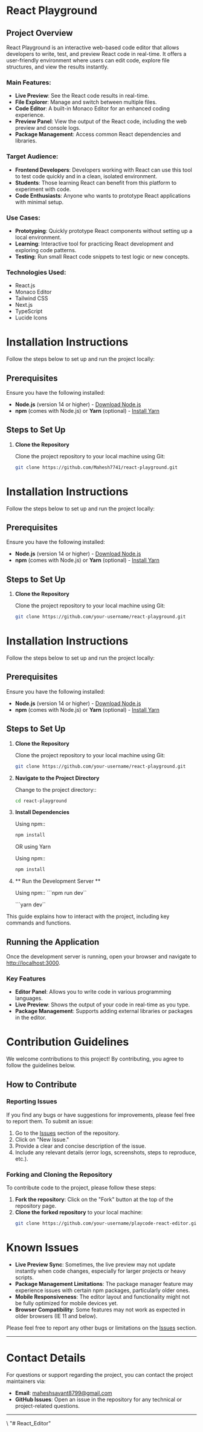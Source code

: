 # React Playground

## Project Overview

React Playground is an interactive web-based code editor that allows developers to write, test, and preview React code in real-time. It offers a user-friendly environment where users can edit code, explore file structures, and view the results instantly.

### Main Features:
- **Live Preview**: See the React code results in real-time.
- **File Explorer**: Manage and switch between multiple files.
- **Code Editor**: A built-in Monaco Editor for an enhanced coding experience.
- **Preview Panel**: View the output of the React code, including the web preview and console logs.
- **Package Management**: Access common React dependencies and libraries.

### Target Audience:
- **Frontend Developers**: Developers working with React can use this tool to test code quickly and in a clean, isolated environment.
- **Students**: Those learning React can benefit from this platform to experiment with code.
- **Code Enthusiasts**: Anyone who wants to prototype React applications with minimal setup.

### Use Cases:
- **Prototyping**: Quickly prototype React components without setting up a local environment.
- **Learning**: Interactive tool for practicing React development and exploring code patterns.
- **Testing**: Run small React code snippets to test logic or new concepts.

### Technologies Used:
- React.js
- Monaco Editor
- Tailwind CSS
- Next.js
- TypeScript
- Lucide Icons

# Installation Instructions

Follow the steps below to set up and run the project locally:

## Prerequisites

Ensure you have the following installed:
- **Node.js** (version 14 or higher) - [Download Node.js](https://nodejs.org/)
- **npm** (comes with Node.js) or **Yarn** (optional) - [Install Yarn](https://yarnpkg.com/)

## Steps to Set Up

1. **Clone the Repository**
   
   Clone the project repository to your local machine using Git:
   ```bash
   git clone https://github.com/Mahesh7741/react-playground.git
# Installation Instructions

Follow the steps below to set up and run the project locally:

## Prerequisites

Ensure you have the following installed:
- **Node.js** (version 14 or higher) - [Download Node.js](https://nodejs.org/)
- **npm** (comes with Node.js) or **Yarn** (optional) - [Install Yarn](https://yarnpkg.com/)

## Steps to Set Up

1. **Clone the Repository**
   
   Clone the project repository to your local machine using Git:
   ```bash
   git clone https://github.com/your-username/react-playground.git
# Installation Instructions

Follow the steps below to set up and run the project locally:

## Prerequisites

Ensure you have the following installed:
- **Node.js** (version 14 or higher) - [Download Node.js](https://nodejs.org/)
- **npm** (comes with Node.js) or **Yarn** (optional) - [Install Yarn](https://yarnpkg.com/)

## Steps to Set Up

1. **Clone the Repository**
   
   Clone the project repository to your local machine using Git:
   ```bash
   git clone https://github.com/your-username/react-playground.git

2. **Navigate to the Project Directory**
   
   Change to the project directory::
   ```bash
   cd react-playground
    ```

3. **Install Dependencies**
   
   Using npm::
   ```bash
   npm install
   ```

    OR using Yarn

   Using npm::
   ```bash
   npm install
   ```

4. ** Run the Development Server **

    Using npm::
    ```npm run dev``

    ```yarn dev``

This guide explains how to interact with the project, including key commands and functions.

## Running the Application

Once the development server is running, open your browser and navigate to [http://localhost:3000](http://localhost:3000).

### Key Features
- **Editor Panel**: Allows you to write code in various programming languages.
- **Live Preview**: Shows the output of your code in real-time as you type.
- **Package Management**: Supports adding external libraries or packages in the editor.

# Contribution Guidelines

We welcome contributions to this project! By contributing, you agree to follow the guidelines below.

## How to Contribute

### Reporting Issues
If you find any bugs or have suggestions for improvements, please feel free to report them. To submit an issue:

1. Go to the [Issues](link-to-issues-page) section of the repository.
2. Click on "New Issue."
3. Provide a clear and concise description of the issue.
4. Include any relevant details (error logs, screenshots, steps to reproduce, etc.).

### Forking and Cloning the Repository
To contribute code to the project, please follow these steps:

1. **Fork the repository**: Click on the "Fork" button at the top of the repository page.
2. **Clone the forked repository** to your local machine:
   ```bash
   git clone https://github.com/your-username/playcode-react-editor.git

# Known Issues

- **Live Preview Sync**: Sometimes, the live preview may not update instantly when code changes, especially for larger projects or heavy scripts.
- **Package Management Limitations**: The package manager feature may experience issues with certain npm packages, particularly older ones.
- **Mobile Responsiveness**: The editor layout and functionality might not be fully optimized for mobile devices yet.
- **Browser Compatibility**: Some features may not work as expected in older browsers (IE 11 and below).

Please feel free to report any other bugs or limitations on the [Issues](link-to-issues-page) section.

---

# Contact Details

For questions or support regarding the project, you can contact the project maintainers via:

- **Email**: [maheshsavant8799@gmail.com](mailto:developer@example.com)
- **GitHub Issues**: Open an issue in the repository for any technical or project-related questions.

---

\\
"# React_Editor" 
